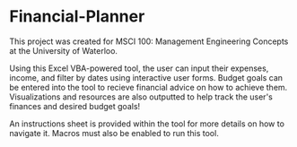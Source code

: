# Financial-Planner

This project was created for MSCI 100: Management Engineering Concepts at the University of Waterloo.

Using this Excel VBA-powered tool, the user can input their expenses, income, and filter by dates using interactive user forms. Budget goals can be entered into the tool to recieve financial advice on how to achieve them. Visualizations and resources are also outputted to help track the user's finances and desired budget goals!

An instructions sheet is provided within the tool for more details on how to navigate it. Macros must also be enabled to run this tool.
